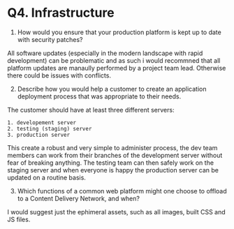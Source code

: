 
Q4. Infrastructure
==================

1. How would you ensure that your production platform is kept up to date with security patches?

All software updates (especially in the modern landscape with rapid development) can be problematic and as such i would recommned that all platform updates are manaully performed by a project team lead. Otherwise there could be issues with conflicts.


2. Describe how you would help a customer to create an application deployment process that was appropriate to their needs.

The customer should have at least three different servers:

	1. developement server
	2. testing (staging) server
	3. production server

This create a robust and very simple to administer process, the dev team members can work from their branches of the development server without fear of breaking anything. The testing team can then safely work on the staging server and when everyone is happy the production server can be updated on a routine basis.


3. Which functions of a common web platform might one choose to offload to a Content Delivery Network, and when?

I would suggest just the ephimeral assets, such as all images, built CSS and JS files.